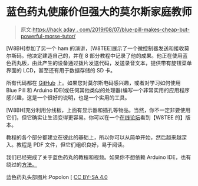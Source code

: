 # 蓝色药丸使廉价但强大的莫尔斯家庭教师

> 原文:[https://hack aday . com/2019/08/07/blue-pill-makes-cheap-but-powerful-morse-tutor/](https://hackaday.com/2019/08/07/blue-pill-makes-cheap-but-powerful-morse-tutor/)

[W8BH]参加了另一个 ham 的演讲，[W8TEE]展示了一个微控制器发送和接收莫尔斯码。他决定建造自己的，并在 8 部分教程中记录了他的成果。他正在使用蓝色药丸板，由此产生的设备通过拨片发送代码，发送录音文本，提供带有旋钮菜单界面的 LCD，甚至还有用于数据存储的 SD 卡。

所有代码都在 [GitHub](https://github.com/bhall66/morse-tutor) 上。如果您对莫尔斯电码感兴趣，或者对学习如何使用 Blue Pill 和 Arduino IDE(或任何其他类似的处理器)编写一个非常实用的应用程序感兴趣，这是一个很好的说明，也是一个实用的工具。

[W8BH]充分利用分线板，上面有显示器和插孔等物品。当然，你不一定非要使用它们，但它确实让生活变得更容易。你可以在一个[在线论坛](https://groups.io/g/BITX20/message/68650)看到【W8TEE 的】版本。

教程的各个部分都建立在彼此的基础上，所以你可以从简单开始，然后越来越深入。教程是 PDF 文件，但它们组织良好，易于阅读。

我们已经完成了关于蓝色药丸的教程和视频。如果你不想依赖 Arduino IDE，也有绕过的[方法。](https://hackaday.com/2017/09/02/a-bluepill-for-arduino-dependence/)

蓝色药丸头部图片:Popolon [ [CC BY-SA 4.0](https://commons.wikimedia.org/wiki/File:Core_Learning_Board_module_Arduino_STM32_F103_C8T6.jpg)